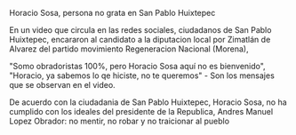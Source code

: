 Horacio Sosa, persona no grata en San Pablo Huixtepec

En un video que circula en las redes sociales, ciudadanos de San Pablo Huixtepec, encararon al candidato a la diputacion local por Zimatlán de Alvarez del partido movimiento Regeneracion Nacional (Morena),

"Somo obradoristas 100%, pero Horacio Sosa aquí no es bienvenido", "Horacio, ya sabemos lo qe hiciste, no te queremos" - Son los mensajes que se observan en el video.

De acuerdo con la ciudadania de San Pablo Huixtepec, Horacio Sosa, no ha cumplido con los ideales del presidente de la Republica, Andres Manuel Lopez Obrador: no mentir, no robar y no traicionar al pueblo
